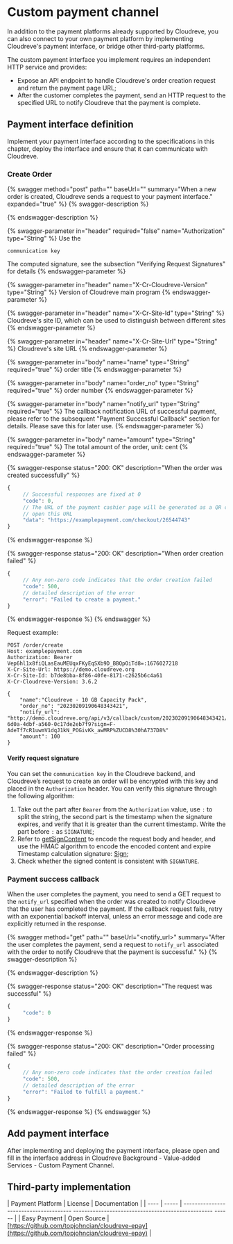 # Custom payment channel

In addition to the payment platforms already supported by Cloudreve, you can also connect to your own payment platform by implementing Cloudreve's payment interface, or bridge other third-party platforms.

The custom payment interface you implement requires an independent HTTP service and provides:

* Expose an API endpoint to handle Cloudreve's order creation request and return the payment page URL;
* After the customer completes the payment, send an HTTP request to the specified URL to notify Cloudreve that the payment is complete.

## Payment interface definition

Implement your payment interface according to the specifications in this chapter, deploy the interface and ensure that it can communicate with Cloudreve.

### Create Order

{% swagger method="post" path="" baseUrl="<your payment interface>" summary="When a new order is created, Cloudreve sends a request to your payment interface." expanded="true" %}
{% swagger-description %}

{% endswagger-description %}

{% swagger-parameter in="header" required="false" name="Authorization" type="String" %}
Use the

`communication key`

The computed signature, see the subsection "Verifying Request Signatures" for details
{% endswagger-parameter %}

{% swagger-parameter in="header" name="X-Cr-Cloudreve-Version" type="String" %}
Version of Cloudreve main program
{% endswagger-parameter %}

{% swagger-parameter in="header" name="X-Cr-Site-Id" type="String" %}
Cloudreve's site ID, which can be used to distinguish between different sites
{% endswagger-parameter %}

{% swagger-parameter in="header" name="X-Cr-Site-Url" type="String" %}
Cloudreve's site URL
{% endswagger-parameter %}

{% swagger-parameter in="body" name="name" type="String" required="true" %}
order title
{% endswagger-parameter %}

{% swagger-parameter in="body" name="order_no" type="String" required="true" %}
order number
{% endswagger-parameter %}

{% swagger-parameter in="body" name="notify_url" type="String" required="true" %}
The callback notification URL of successful payment, please refer to the subsequent "Payment Successful Callback" section for details. Please save this for later use.
{% endswagger-parameter %}

{% swagger-parameter in="body" name="amount" type="String" required="true" %}
The total amount of the order, unit: cent
{% endswagger-parameter %}

{% swagger-response status="200: OK" description="When the order was created successfully" %}
```javascript
{
     // Successful responses are fixed at 0
     "code": 0,
     // The URL of the payment cashier page will be generated as a QR code by default and displayed to the user, and the user can also choose to directly
     // open this URL
     "data": "https://examplepayment.com/checkout/26544743"
}
```
{% endswagger-response %}

{% swagger-response status="200: OK" description="When order creation failed" %}
```javascript
{
     // Any non-zero code indicates that the order creation failed
     "code": 500,
     // detailed description of the error
     "error": "Failed to create a payment."
}
```
{% endswagger-response %}
{% endswagger %}

Request example:

```http
POST /order/create
Host: examplepayment.com
Authorization: Bearer Vep6hl1x8fiQLasEauMEUqxFKyEqSXb9D_BBQpOiTd8=:1676027218
X-Cr-Site-Url: https://demo.cloudreve.org
X-Cr-Site-Id: b7de8bba-8f86-40fe-8171-c2625b6c4a61
X-Cr-Cloudreve-Version: 3.6.2

{
    "name":"Cloudreve - 10 GB Capacity Pack",
    "order_no": "20230209190648343421",
    "notify_url": "http://demo.cloudreve.org/api/v3/callback/custom/20230209190648343421/363f8866-6d0a-4dbf-a560-0c17de2eb7f9?sign=F-AdeTf7cR1uwmV1dqJ1kN_POGivKk_awMRP%ZUCD8%30hA737D8%"
    "amount": 100
}
```

#### Verify request signature

You can set the `communication key` in the Cloudreve backend, and Cloudreve’s request to create an order will be encrypted with this key and placed in the `Authorization` header. You can verify this signature through the following algorithm:

1. Take out the part after `Bearer` from the `Authorization` value, use `:` to split the string, the second part is the timestamp when the signature expires, and verify that it is greater than the current timestamp. Write the part before `:` as `SIGNATURE`;
2. Refer to [getSignContent](https://github.com/cloudreve/Cloudreve/blob/b441d884f61d59da86d861b14d1302ec25bbea40/pkg/auth/auth.go#L71) to encode the request body and header, and use the HMAC algorithm to encode the encoded content and expire Timestamp calculation signature: [Sign](https://github.com/cloudreve/Cloudreve/blob/b441d884f61d59da86d861b14d1302ec25bbea40/pkg/auth/auth.go#L71);
3. Check whether the signed content is consistent with `SIGNATURE`.

### Payment success callback

When the user completes the payment, you need to send a GET request to the `notify_url` specified when the order was created to notify Cloudreve that the user has completed the payment. If the callback request fails, retry with an exponential backoff interval, unless an error message and code are explicitly returned in the response.

{% swagger method="get" path="" baseUrl="<notify_url>" summary="After the user completes the payment, send a request to `notify_url` associated with the order to notify Cloudreve that the payment is successful." %}
{% swagger-description %}

{% endswagger-description %}

{% swagger-response status="200: OK" description="The request was successful" %}
```javascript
{
     "code": 0
}
```
{% endswagger-response %}

{% swagger-response status="200: OK" description="Order processing failed" %}
```javascript
{
     // Any non-zero code indicates that the order creation failed
     "code": 500,
     // detailed description of the error
     "error": "Failed to fulfill a payment."
}
```
{% endswagger-response %}
{% endswagger %}

## Add payment interface

After implementing and deploying the payment interface, please open and fill in the interface address in Cloudreve Background - Value-added Services - Custom Payment Channel.

## Third-party implementation

| Payment Platform | License | Documentation |
| ---- | ----- | -------------------------------------- -------------------------------------------------- ------ |
| Easy Payment | Open Source | [https://github.com/topjohncian/cloudreve-epay](https://github.com/topjohncian/cloudreve-epay) |
